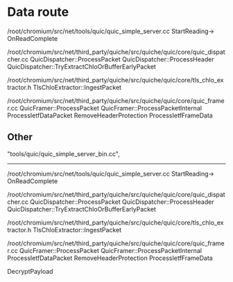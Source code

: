 # Data route
/root/chromium/src/net/tools/quic/quic_simple_server.cc
StartReading-> OnReadComplete

/root/chromium/src/net/third_party/quiche/src/quiche/quic/core/quic_dispatcher.cc
QuicDispatcher::ProcessPacket
QuicDispatcher::ProcessHeader
QuicDispatcher::TryExtractChloOrBufferEarlyPacket

/root/chromium/src/net/third_party/quiche/src/quiche/quic/core/tls_chlo_extractor.h
TlsChloExtractor::IngestPacket

/root/chromium/src/net/third_party/quiche/src/quiche/quic/core/quic_framer.cc
QuicFramer::ProcessPacket
QuicFramer::ProcessPacketInternal
ProcessIetfDataPacket
RemoveHeaderProtection
ProcessIetfFrameData

## Other

"tools/quic/quic_simple_server_bin.cc",

---

/root/chromium/src/net/tools/quic/quic_simple_server.cc
StartReading-> OnReadComplete

/root/chromium/src/net/third_party/quiche/src/quiche/quic/core/quic_dispatcher.cc
QuicDispatcher::ProcessPacket
QuicDispatcher::ProcessHeader
QuicDispatcher::TryExtractChloOrBufferEarlyPacket

/root/chromium/src/net/third_party/quiche/src/quiche/quic/core/tls_chlo_extractor.h
TlsChloExtractor::IngestPacket

/root/chromium/src/net/third_party/quiche/src/quiche/quic/core/quic_framer.cc
QuicFramer::ProcessPacket
QuicFramer::ProcessPacketInternal
ProcessIetfDataPacket
RemoveHeaderProtection
ProcessIetfFrameData

DecryptPayload